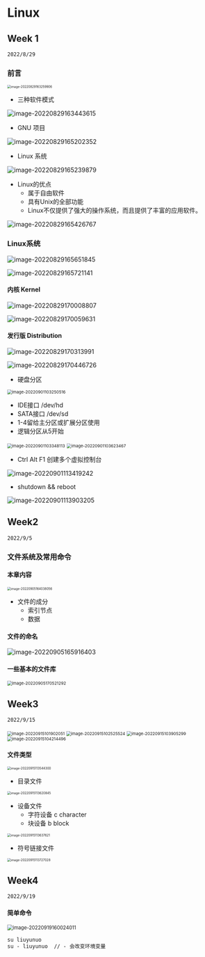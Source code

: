 # Linux

  

## Week 1

`2022/8/29`

### 前言

<img src="https://gitee.com/lynbz1018/image/raw/master/img/20220829163300.png" alt="image-20220829163259906" style="zoom:50%;" />

* 三种软件模式

![image-20220829163443615](https://gitee.com/lynbz1018/image/raw/master/img/20220829163444.png)



* GNU 项目

![image-20220829165202352](https://gitee.com/lynbz1018/image/raw/master/img/20220829165203.png)

* Linux 系统

![image-20220829165239879](https://gitee.com/lynbz1018/image/raw/master/img/20220829165240.png)

* Linux的优点
  * 属于自由软件
  * 具有Unix的全部功能
  * Linux不仅提供了强大的操作系统，而且提供了丰富的应用软件。

![image-20220829165426767](https://gitee.com/lynbz1018/image/raw/master/img/20220829165427.png)



### Linux系统

  

![image-20220829165651845](https://gitee.com/lynbz1018/image/raw/master/img/20220829165652.png)

   

![image-20220829165721141](https://gitee.com/lynbz1018/image/raw/master/img/20220829165722.png)

#### 内核 Kernel

![image-20220829170008807](https://gitee.com/lynbz1018/image/raw/master/img/20220829170009.png)

![image-20220829170059631](https://gitee.com/lynbz1018/image/raw/master/img/20220829170100.png)

 

#### 发行版 Distribution



![image-20220829170313991](https://gitee.com/lynbz1018/image/raw/master/img/20220829170315.png)

![image-20220829170446726](https://gitee.com/lynbz1018/image/raw/master/img/20220829170447.png)



* 硬盘分区

<img src="https://gitee.com/lynbz1018/image/raw/master/img/20220901103252.png" alt="image-20220901103250516" style="zoom:67%;" />

* IDE接口 /dev/hd
* SATA接口 /dev/sd
* 1-4留给主分区或扩展分区使用
* 逻辑分区从5开始

<img src="https://gitee.com/lynbz1018/image/raw/master/img/20220901103349.png" alt="image-20220901103348113" style="zoom:67%;" />

<img src="https://gitee.com/lynbz1018/image/raw/master/img/20220901103624.png" alt="image-20220901103623467" style="zoom:67%;" />

* Ctrl Alt F1 创建多个虚拟控制台

![image-20220901113419242](https://gitee.com/lynbz1018/image/raw/master/img/20220901113420.png)

* shutdown && reboot

![image-20220901113903205](https://gitee.com/lynbz1018/image/raw/master/img/20220901113904.png)



## Week2

`2022/9/5`

### 文件系统及常用命令



#### 本章内容

<img src="https://gitee.com/lynbz1018/image/raw/master/img/20220905164039.png" alt="image-20220905164038056" style="zoom:50%;" />



* 文件的成分
  * 索引节点
  * 数据

#### 文件的命名

![image-20220905165916403](https://gitee.com/lynbz1018/image/raw/master/img/20220905165917.png)

#### 一些基本的文件库

<img src="https://gitee.com/lynbz1018/image/raw/master/img/20220905170522.png" alt="image-20220905170521292" style="zoom:67%;" />

## Week3

`2022/9/15`

<img src="C:%5CUsers%5Clyn95%5CAppData%5CRoaming%5CTypora%5Ctypora-user-images%5Cimage-20220915101902051.png" alt="image-20220915101902051" style="zoom:67%;" />

<img src="C:%5CUsers%5Clyn95%5CAppData%5CRoaming%5CTypora%5Ctypora-user-images%5Cimage-20220915102525524.png" alt="image-20220915102525524" style="zoom:67%;" />

<img src="C:%5CUsers%5Clyn95%5CAppData%5CRoaming%5CTypora%5Ctypora-user-images%5Cimage-20220915103905299.png" alt="image-20220915103905299" style="zoom:67%;" />

<img src="C:%5CUsers%5Clyn95%5CAppData%5CRoaming%5CTypora%5Ctypora-user-images%5Cimage-20220915104214496.png" alt="image-20220915104214496" style="zoom:67%;" />

#### 文件类型

<img src="C:%5CUsers%5Clyn95%5CAppData%5CRoaming%5CTypora%5Ctypora-user-images%5Cimage-20220915113544300.png" alt="image-20220915113544300" style="zoom:50%;" />

* 目录文件

<img src="C:%5CUsers%5Clyn95%5CAppData%5CRoaming%5CTypora%5Ctypora-user-images%5Cimage-20220915113620845.png" alt="image-20220915113620845" style="zoom:50%;" />

* 设备文件
  * 字符设备 c character
  * 块设备 b block

<img src="https://gitee.com/lynbz1018/image/raw/master/img/20220915113638.png" alt="image-20220915113637621" style="zoom:50%;" />

* 符号链接文件

<img src="C:%5CUsers%5Clyn95%5CAppData%5CRoaming%5CTypora%5Ctypora-user-images%5Cimage-20220915113727028.png" alt="image-20220915113727028" style="zoom:50%;" />



## Week4

`2022/9/19`

#### 简单命令

<img src="C:%5CUsers%5Clyn95%5CAppData%5CRoaming%5CTypora%5Ctypora-user-images%5Cimage-20220919160024011.png" alt="image-20220919160024011" style="zoom:80%;" />



```markdown
su liuyunuo
su - liuyunuo  // - 会改变环境变量
```

